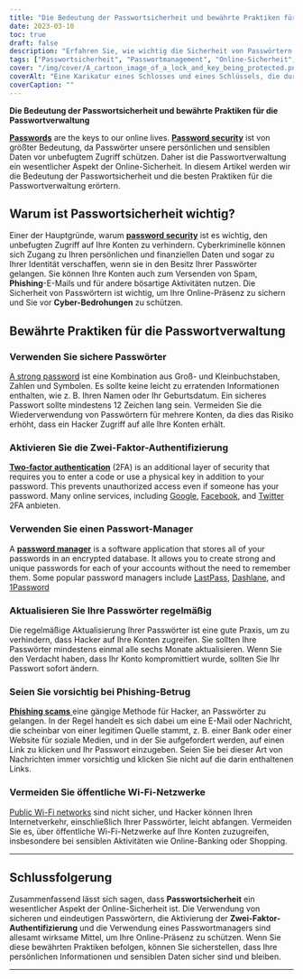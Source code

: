 ```yaml
---
title: "Die Bedeutung der Passwortsicherheit und bewährte Praktiken für die Passwortverwaltung"
date: 2023-03-10
toc: true
draft: false
description: "Erfahren Sie, wie wichtig die Sicherheit von Passwörtern ist, und lernen Sie die besten Methoden für die Passwortverwaltung kennen, um Ihre persönlichen Daten und Ihre Online-Identität zu schützen."
tags: ["Passwortsicherheit", "Passwortmanagement", "Online-Sicherheit", "Cyber-Bedrohungen", "sichere Passwörter", "Zwei-Faktor-Authentifizierung", "Passwort-Manager", "Datensicherheit", "Identitätsdiebstahl", "Phishing-Betrügereien", "öffentliche Wi-Fi-Netze", "Online-Datenschutz", "Online-Sicherheit", "digitale Sicherheit", "Internetsicherheit", "Cybersicherheit", "datenschutz", "Kontosicherheit", "Online-Konten", "Online-Schutz"]
cover: "/img/cover/A_cartoon_image_of_a_lock_and_key_being_protected.png"
coverAlt: "Eine Karikatur eines Schlosses und eines Schlüssels, die durch ein Schild geschützt werden, um die Sicherheit und den Schutz eines Passworts darzustellen."
coverCaption: ""
---
```


**Die Bedeutung der Passwortsicherheit und bewährte Praktiken für die Passwortverwaltung**

[**Passwords**](https://simeononsecurity.com/articles/the-importance-of-password-security-and-best-practices/) are the keys to our online lives. [**Password security**](https://simeononsecurity.com/articles/the-importance-of-password-security-and-best-practices/) ist von größter Bedeutung, da Passwörter unsere persönlichen und sensiblen Daten vor unbefugtem Zugriff schützen. Daher ist die Passwortverwaltung ein wesentlicher Aspekt der Online-Sicherheit. In diesem Artikel werden wir die Bedeutung der Passwortsicherheit und die besten Praktiken für die Passwortverwaltung erörtern.

## Warum ist Passwortsicherheit wichtig?

Einer der Hauptgründe, warum [**password security**](https://simeononsecurity.com/articles/the-importance-of-password-security-and-best-practices/) ist es wichtig, den unbefugten Zugriff auf Ihre Konten zu verhindern. Cyberkriminelle können sich Zugang zu Ihren persönlichen und finanziellen Daten und sogar zu Ihrer Identität verschaffen, wenn sie in den Besitz Ihrer Passwörter gelangen. Sie können Ihre Konten auch zum Versenden von Spam, **Phishing**-E-Mails und für andere bösartige Aktivitäten nutzen. Die Sicherheit von Passwörtern ist wichtig, um Ihre Online-Präsenz zu sichern und Sie vor **Cyber-Bedrohungen** zu schützen.

## Bewährte Praktiken für die Passwortverwaltung

### Verwenden Sie sichere Passwörter

[A strong password](https://simeononsecurity.com/articles/the-importance-of-password-security-and-best-practices/) ist eine Kombination aus Groß- und Kleinbuchstaben, Zahlen und Symbolen. Es sollte keine leicht zu erratenden Informationen enthalten, wie z. B. Ihren Namen oder Ihr Geburtsdatum. Ein sicheres Passwort sollte mindestens 12 Zeichen lang sein. Vermeiden Sie die Wiederverwendung von Passwörtern für mehrere Konten, da dies das Risiko erhöht, dass ein Hacker Zugriff auf alle Ihre Konten erhält.

### Aktivieren Sie die Zwei-Faktor-Authentifizierung

[**Two-factor authentication**](https://simeononsecurity.com/articles/what-are-the-diferent-kinds-of-factors-in-mfa/) (2FA) is an additional layer of security that requires you to enter a code or use a physical key in addition to your password. This prevents unauthorized access even if someone has your password. Many online services, including [Google](https://www.google.com/landing/2step/), [Facebook](https://www.facebook.com/help/148233965247823), and [Twitter](https://help.twitter.com/en/managing-your-account/two-factor-authentication) 2FA anbieten.

### Verwenden Sie einen Passwort-Manager

A [**password manager**](https://simeononsecurity.com/articles/bitwarden-and-keepassxc-vs-the-rest/) is a software application that stores all of your passwords in an encrypted database. It allows you to create strong and unique passwords for each of your accounts without the need to remember them. Some popular password managers include [LastPass](https://www.lastpass.com/), [Dashlane](https://www.dashlane.com/), and [1Password](https://1password.com/)

### Aktualisieren Sie Ihre Passwörter regelmäßig

Die regelmäßige Aktualisierung Ihrer Passwörter ist eine gute Praxis, um zu verhindern, dass Hacker auf Ihre Konten zugreifen. Sie sollten Ihre Passwörter mindestens einmal alle sechs Monate aktualisieren. Wenn Sie den Verdacht haben, dass Ihr Konto kompromittiert wurde, sollten Sie Ihr Passwort sofort ändern.

### Seien Sie vorsichtig bei Phishing-Betrug

[**Phishing scams** ](https://simeononsecurity.com/articles/how-to-identify-phishing/) eine gängige Methode für Hacker, an Passwörter zu gelangen. In der Regel handelt es sich dabei um eine E-Mail oder Nachricht, die scheinbar von einer legitimen Quelle stammt, z. B. einer Bank oder einer Website für soziale Medien, und in der Sie aufgefordert werden, auf einen Link zu klicken und Ihr Passwort einzugeben. Seien Sie bei dieser Art von Nachrichten immer vorsichtig und klicken Sie nicht auf die darin enthaltenen Links.

### Vermeiden Sie öffentliche Wi-Fi-Netzwerke

[Public Wi-Fi networks](https://simeononsecurity.com/articles/how-to-secure-your-wireless-network-against-hacking/) sind nicht sicher, und Hacker können Ihren Internetverkehr, einschließlich Ihrer Passwörter, leicht abfangen. Vermeiden Sie es, über öffentliche Wi-Fi-Netzwerke auf Ihre Konten zuzugreifen, insbesondere bei sensiblen Aktivitäten wie Online-Banking oder Shopping.

______


## Schlussfolgerung

Zusammenfassend lässt sich sagen, dass **Passwortsicherheit** ein wesentlicher Aspekt der Online-Sicherheit ist. Die Verwendung von sicheren und eindeutigen Passwörtern, die Aktivierung der **Zwei-Faktor-Authentifizierung** und die Verwendung eines Passwortmanagers sind allesamt wirksame Mittel, um Ihre Online-Präsenz zu schützen. Wenn Sie diese bewährten Praktiken befolgen, können Sie sicherstellen, dass Ihre persönlichen Informationen und sensiblen Daten sicher sind und bleiben.

______
